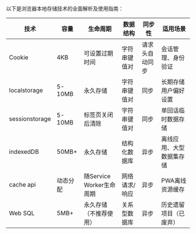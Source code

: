 以下是浏览器本地存储技术的全面解析及使用指南：

| 技术        | 容量        | 生命周期       | 数据结构      | 同步性      |适用场景      |
|------------|-------------|-------------|-------------|-------------|-------------|
| Cookie     | 4KB      | 可设置过期时间 | 字符串键值对 | 请求头自动同步 | 会话管理、身份验证 |
| localstorage     | 5-10MB | 永久存储  | 字符串键值对 | 同步 | 长期存储用户偏好设置 |
| sessionstorage     | 5-10MB | 标签页关闭后清除  | 字符串键值对 | 同步 | 单回话临时数据存储 |
| indexedDB     | 50MB+ | 永久存储  | 结构化数据库 | 异步 | 离线应用、大型数据集存储 |
| cache api     | 动态分配 | 随Service Worker生命周期  | 网络请求/响应 | 异步 | PWA离线资源缓存 |
| Web SQL     | 5MB+ | 永久存储（不推荐使用）  | 关系型数据库 | 异步 | 历史遗留项目（已废弃） |

